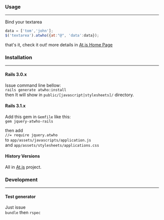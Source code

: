 ### Usage
---
Bind your textarea

```javascript
data = ['tom','john'];
$('textarea').atwho({at:"@", 'data':data});
```

that's it, check it out!
more details in [At.js Home Page](http://ichord.github.com/At.js/)

### Installation
---
#### Rails 3.0.x
Issue command line bellow:  
`rails generate atwho:install`  
then It will show in `public/[javascript|stylesheets]/` directory.

#### Rails 3.1.x
Add this gem in `Gemfile` like this:  
`gem jquery-atwho-rails`  

then add    
` //= require jquery.atwho `  
to `app/assets/javascripts/application.js`  
and `app/assets/stylesheets/applications.css`  

#### History Versions 
All in [At.js](https://github.com/ichord/At.js) project.

### Development
---
#### Test generator
Just issue  
`bundle` then `rspec`
